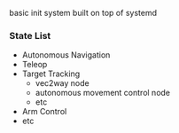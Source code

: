basic init system built on top of systemd

### State List ###
- Autonomous Navigation
- Teleop
- Target Tracking
	* vec2way node
	* autonomous movement control node
	* etc
- Arm Control
- etc
